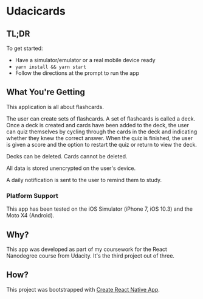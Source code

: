 # Udacicards

## TL;DR

To get started:

* Have a simulator/emulator or a real mobile device ready
* `yarn install && yarn start`
* Follow the directions at the prompt to run the app

## What You're Getting

This application is all about flashcards.

The user can create sets of flashcards. A set of flashcards is called a deck. Once a deck is created and cards have been added to the deck, the user can quiz themselves by cycling through the cards in the deck and indicating whether they knew the correct answer. When the quiz is finished, the user is given a score and the option to restart the quiz or return to view the deck.

Decks can be deleted. Cards cannot be deleted.

All data is stored unencrypted on the user's device.

A daily notification is sent to the user to remind them to study.

### Platform Support

This app has been tested on the iOS Simulator (iPhone 7, iOS 10.3) and the Moto X4 (Android).

## Why?

This app was developed as part of my coursework for the React Nanodegree course from Udacity. It's the third project out of three.

## How?

This project was bootstrapped with [Create React Native App](https://github.com/react-community/create-react-native-app).
